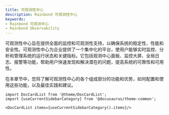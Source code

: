 ```yaml
---
title: 可观测性中心
description: Rainbond 可观测性中心
keywords:
- Rainbond 可观测中心
- Rainbond Observability
---
```


可观测性中心旨在提供全面的监控和可观测性支持，以确保系统的稳定性、性能和安全性。可观测性中心为企业提供了一个集中化的平台，使用户能够实时监控、分析和管理系统的运行状态和关键指标。它包括观测中心面板、监控大屏、全局日志、报警等功能，帮助用户快速发现和解决潜在的问题，提高系统的可靠性和可用性。

在本章节中，您将了解可观测性中心的各个组成部分的功能和优势，如何配置和使用这些功能，以及最佳实践和建议。

```mdx-code-block
import DocCardList from '@theme/DocCardList';
import {useCurrentSidebarCategory} from '@docusaurus/theme-common';

<DocCardList items={useCurrentSidebarCategory().items}/>
```
